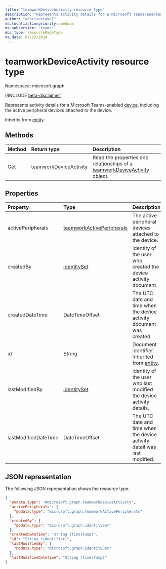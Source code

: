 ```yaml
---
title: "teamworkDeviceActivity resource type"
description: "Represents activity details for a Microsoft Teams-enabled device."
author: "adsrivastava2"
ms.localizationpriority: medium
ms.subservice: "teams"
doc_type: resourcePageType
ms.date: 07/22/2024
---
```


# teamworkDeviceActivity resource type

Namespace: microsoft.graph

[!INCLUDE [beta-disclaimer](../../includes/beta-disclaimer.md)]

Represents activity details for a Microsoft Teams-enabled [device](../resources/teamworkdevice.md), including the active peripheral devices attached to the device.

Inherits from [entity](../resources/entity.md).

## Methods
|Method|Return type|Description|
|:---|:---|:---|
|[Get](../api/teamworkdeviceactivity-get.md)|[teamworkDeviceActivity](../resources/teamworkdeviceactivity.md)|Read the properties and relationships of a [teamworkDeviceActivity](../resources/teamworkdeviceactivity.md) object.|

## Properties
|Property|Type|Description|
|:---|:---|:---|
|activePeripherals|[teamworkActivePeripherals](../resources/teamworkactiveperipherals.md)|The active peripheral devices attached to the device.|
|createdBy|[identitySet](../resources/identityset.md)|Identity of the user who created the device activity document.|
|createdDateTime|DateTimeOffset|The UTC date and time when the device activity document was created.|
|id|String|Document identifier. Inherited from [entity](../resources/entity.md).|
|lastModifiedBy|[identitySet](../resources/identityset.md)|Identity of the user who last modified the device activity details.|
|lastModifiedDateTime|DateTimeOffset|The UTC date and time when the device activity detail was last modified.|


## JSON representation
The following JSON representation shows the resource type.
<!-- {
  "blockType": "resource",
  "keyProperty": "id",
  "@odata.type": "microsoft.graph.teamworkDeviceActivity",
  "baseType": "microsoft.graph.entity",
  "openType": false
}
-->
``` json
{
  "@odata.type": "#microsoft.graph.teamworkDeviceActivity",
  "activePeripherals": {
    "@odata.type": "microsoft.graph.teamworkActivePeripherals"
  },
  "createdBy": {
    "@odata.type": "microsoft.graph.identitySet"
  },
  "createdDateTime": "String (timestamp)",
  "id": "String (identifier)",
  "lastModifiedBy": {
    "@odata.type": "microsoft.graph.identitySet"
  },
  "lastModifiedDateTime": "String (timestamp)"
}
```

